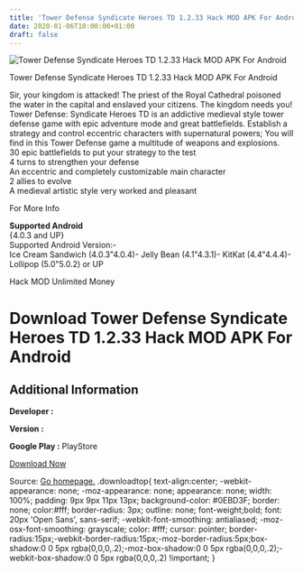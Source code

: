 ```yaml
---
title: 'Tower Defense Syndicate Heroes TD 1.2.33 Hack MOD APK For Android'
date: 2020-01-06T10:00:00+01:00
draft: false
---
```


![Tower Defense Syndicate Heroes TD 1.2.33 Hack MOD APK For Android](https://i0.wp.com/apkhome.net/wp-content/uploads/2017/11/Tower-Defense-Syndicate-Heroes-TD-1.2.33.png "Tower Defense Syndicate Heroes TD 1.2.33 Hack MOD APK For Android")

  

Tower Defense Syndicate Heroes TD 1.2.33 Hack MOD APK For Android

Sir, your kingdom is attacked! The priest of the Royal Cathedral poisoned the water in the capital and enslaved your citizens. The kingdom needs you!  
Tower Defense: Syndicate Heroes TD is an addictive medieval style tower defense game with epic adventure mode and great battlefields. Establish a strategy and control eccentric characters with supernatural powers; You will find in this Tower Defense game a multitude of weapons and explosions.  
30 epic battlefields to put your strategy to the test  
4 turns to strengthen your defense  
An eccentric and completely customizable main character  
2 allies to evolve  
A medieval artistic style very worked and pleasant

For More Info

**Supported Android**  
{4.0.3 and UP}  
Supported Android Version:-  
Ice Cream Sandwich (4.0.3"4.0.4)- Jelly Bean (4.1"4.3.1)- KitKat (4.4"4.4.4)- Lollipop (5.0"5.0.2) or UP

Hack MOD Unlimited Money

Download Tower Defense Syndicate Heroes TD 1.2.33 Hack MOD APK For Android
==========================================================================

Additional Information
----------------------

**Developer :**

**Version :**

**Google Play :** PlayStore

  

[Download Now](https://store4app.co/post/tower-defense-syndicate-heroes-td-1-2-33-hack-mod-apk-for-android_1573672128)

  
Source: [Go homepage.](https://store4app.co/post/tower-defense-syndicate-heroes-td-1-2-33-hack-mod-apk-for-android_1573672128) .downloadtop{ text-align:center; -webkit-appearance: none; -moz-appearance: none; appearance: none; width: 100%; padding: 9px 9px 11px 13px; background-color: #0EBD3F; border: none; color:#fff; border-radius: 3px; outline: none; font-weight;bold; font: 20px 'Open Sans', sans-serif; -webkit-font-smoothing: antialiased; -moz-osx-font-smoothing: grayscale; color: #fff; cursor: pointer; border-radius:15px;-webkit-border-radius:15px;-moz-border-radius:5px;box-shadow:0 0 5px rgba(0,0,0,.2);-moz-box-shadow:0 0 5px rgba(0,0,0,.2);-webkit-box-shadow:0 0 5px rgba(0,0,0,.2) !important; }